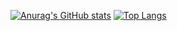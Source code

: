 [![Anurag's GitHub stats](https://github-readme-stats.vercel.app/api?username=nuub228)](https://github.com/anuraghazra/github-readme-stats)
[![Top Langs](https://github-readme-stats.vercel.app/api/top-langs/?username=nuub228)](https://github.com/anuraghazra/github-readme-stats)
